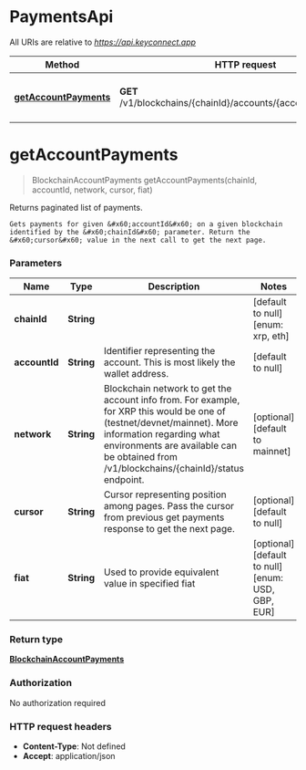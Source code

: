 # PaymentsApi

All URIs are relative to *https://api.keyconnect.app*

Method | HTTP request | Description
------------- | ------------- | -------------
[**getAccountPayments**](PaymentsApi.md#getAccountPayments) | **GET** /v1/blockchains/{chainId}/accounts/{accountId}/payments | Returns paginated list of payments.


<a name="getAccountPayments"></a>
# **getAccountPayments**
> BlockchainAccountPayments getAccountPayments(chainId, accountId, network, cursor, fiat)

Returns paginated list of payments.

    Gets payments for given &#x60;accountId&#x60; on a given blockchain identified by the &#x60;chainId&#x60; parameter. Return the &#x60;cursor&#x60; value in the next call to get the next page.

### Parameters

Name | Type | Description  | Notes
------------- | ------------- | ------------- | -------------
 **chainId** | **String**|  | [default to null] [enum: xrp, eth]
 **accountId** | **String**| Identifier representing the account. This is most likely the wallet address. | [default to null]
 **network** | **String**|  Blockchain network to get the account info from. For example, for XRP this would be one of (testnet/devnet/mainnet). More information regarding what environments are available can be obtained from /v1/blockchains/{chainId}/status endpoint.  | [optional] [default to mainnet]
 **cursor** | **String**| Cursor representing position among pages. Pass the cursor from previous get payments response to get the next page. | [optional] [default to null]
 **fiat** | **String**| Used to provide equivalent value in specified fiat | [optional] [default to null] [enum: USD, GBP, EUR]

### Return type

[**BlockchainAccountPayments**](../Models/BlockchainAccountPayments.md)

### Authorization

No authorization required

### HTTP request headers

- **Content-Type**: Not defined
- **Accept**: application/json

